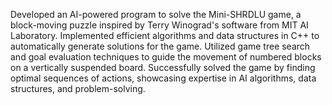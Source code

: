 Developed an AI-powered program to solve the Mini-SHRDLU game, a block-moving puzzle inspired by Terry Winograd's software from MIT AI Laboratory. Implemented efficient algorithms and data structures in C++ to automatically generate solutions for the game. Utilized game tree search and goal evaluation techniques to guide the movement of numbered blocks on a vertically suspended board. Successfully solved the game by finding optimal sequences of actions, showcasing expertise in AI algorithms, data structures, and problem-solving.




